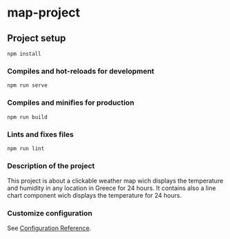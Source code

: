 # map-project

## Project setup
```
npm install
```

### Compiles and hot-reloads for development
```
npm run serve
```

### Compiles and minifies for production
```
npm run build
```

### Lints and fixes files
```
npm run lint
```

###  Description of the project

This project is about a clickable weather map wich displays the temperature and humidity in any 
location in Greece for 24 hours. It contains also a line chart component wich displays the temperature for 24 hours. 

### Customize configuration
See [Configuration Reference](https://cli.vuejs.org/config/).
